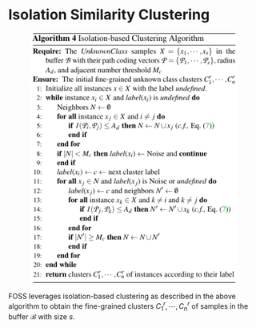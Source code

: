 # Isolation Similarity Clustering

<div align=center>
    <img src=".\Clustering.png" height=500 />
</div>

FOSS leverages isolation-based clustering as described in the above algorithm to obtain the fine-grained clusters $C_1^r,\cdots,C_n^r$ of samples in the buffer $\mathcal{B}$ with size $s$. 